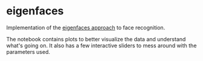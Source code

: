 # eigenfaces
Implementation of the [eigenfaces approach](http://www.cs.ucsb.edu/~mturk/Papers/jcn.pdf) to face recognition.

The notebook contains plots to better visualize the data and understand what's going on. It also has a few interactive sliders to mess around with the parameters used. 
